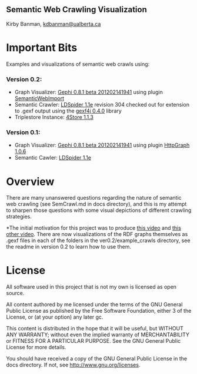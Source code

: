 ## Semantic Web Crawling Visualization
Kirby Banman, <kdbanman@ualberta.ca>

# Important Bits

Examples and visualizations of semantic web crawls using:

### Version 0.2:
- Graph Visualizer: [Gephi 0.8.1 beta 201202141941](http://gephi.org/) using plugin [SemanticWebImport](https://gephi.org/plugins/semanticwebimport/)
- Semantic Crawler: [LDSpider 1.1e](http://code.google.com/p/ldspider/) revision 304 checked out for extension to .gexf output using the [gexf4j 0.4.0](https://github.com/francesco-ficarola/gexf4j) library
- Triplestore Instance: [4Store 1.1.3](http://4store.org/trac/wiki/Download)

### Version 0.1:
- Graph Visualizer: [Gephi 0.8.1 beta 201202141941](http://gephi.org/) using plugin [HttpGraph 1.0.6](https://gephi.org/plugins/http-graph/)
- Semantic Cawler: [LDSpider 1.1e](http://code.google.com/p/ldspider/)

# Overview

There are many unanswered questions regarding the nature of semantic web crawling (see SemCrawl.md in docs directory), and this is my attempt to sharpen those questions with some visual depictions of different crawling strategies.

*The initial motivation for this project was to produce [this video](http://www.youtube.com/watch?v=CCBvwWIba3c) and [this other video](http://www.youtube.com/watch?v=w9UKUpyqw_4).  There are now visualizations of the RDF graphs themselves as .gexf files in each of the folders in the ver0.2/example_crawls directory, see the readme in version 0.2 to learn how to use them.

# License

All software used in this project that is not my own is licensed as open source.

All content authored by me licensed under the terms of the GNU General Public License as published by the Free Software Foundation, either  3 of the License, or (at your option) any later gc.

This content is distributed in the hope that it will be useful, but WITHOUT ANY WARRANTY; without even the implied warranty of MERCHANTABILITY or FITNESS FOR A PARTICULAR PURPOSE. See the GNU General Public License for more details.

You should have received a copy of the GNU General Public License in the docs directory.  If not, see <http://www.gnu.org/licenses>.
